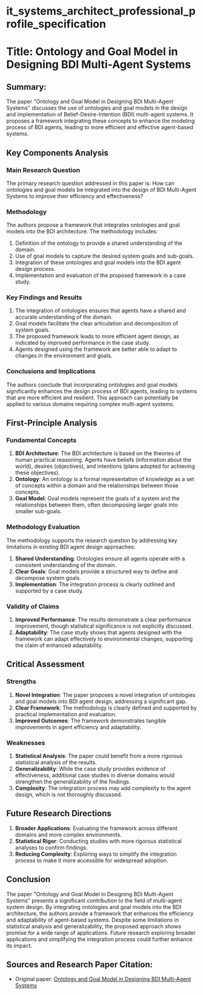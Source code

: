 # it_systems_architect_professional_profile_specification

# Title: Ontology and Goal Model in Designing BDI Multi-Agent Systems

## Summary:
The paper "Ontology and Goal Model in Designing BDI Multi-Agent Systems" discusses the use of ontologies and goal models in the design and implementation of Belief-Desire-Intention (BDI) multi-agent systems. It proposes a framework integrating these concepts to enhance the modeling process of BDI agents, leading to more efficient and effective agent-based systems.

## Key Components Analysis

### Main Research Question
The primary research question addressed in this paper is: How can ontologies and goal models be integrated into the design of BDI Multi-Agent Systems to improve their efficiency and effectiveness?

### Methodology
The authors propose a framework that integrates ontologies and goal models into the BDI architecture. The methodology includes:
1. Definition of the ontology to provide a shared understanding of the domain.
2. Use of goal models to capture the desired system goals and sub-goals.
3. Integration of these ontologies and goal models into the BDI agent design process.
4. Implementation and evaluation of the proposed framework in a case study.

### Key Findings and Results
1. The integration of ontologies ensures that agents have a shared and accurate understanding of the domain.
2. Goal models facilitate the clear articulation and decomposition of system goals.
3. The proposed framework leads to more efficient agent design, as indicated by improved performance in the case study.
4. Agents designed using the framework are better able to adapt to changes in the environment and goals.

### Conclusions and Implications
The authors conclude that incorporating ontologies and goal models significantly enhances the design process of BDI agents, leading to systems that are more efficient and resilient. This approach can potentially be applied to various domains requiring complex multi-agent systems.

## First-Principle Analysis

### Fundamental Concepts
1. **BDI Architecture**: The BDI architecture is based on the theories of human practical reasoning. Agents have beliefs (information about the world), desires (objectives), and intentions (plans adopted for achieving these objectives).
2. **Ontology**: An ontology is a formal representation of knowledge as a set of concepts within a domain and the relationships between those concepts.
3. **Goal Model**: Goal models represent the goals of a system and the relationships between them, often decomposing larger goals into smaller sub-goals.

### Methodology Evaluation
The methodology supports the research question by addressing key limitations in existing BDI agent design approaches:
1. **Shared Understanding**: Ontologies ensure all agents operate with a consistent understanding of the domain.
2. **Clear Goals**: Goal models provide a structured way to define and decompose system goals.
3. **Implementation**: The integration process is clearly outlined and supported by a case study.

### Validity of Claims
1. **Improved Performance**: The results demonstrate a clear performance improvement, though statistical significance is not explicitly discussed.
2. **Adaptability**: The case study shows that agents designed with the framework can adapt effectively to environmental changes, supporting the claim of enhanced adaptability.

## Critical Assessment

### Strengths
1. **Novel Integration**: The paper proposes a novel integration of ontologies and goal models into BDI agent design, addressing a significant gap.
2. **Clear Framework**: The methodology is clearly defined and supported by practical implementation and evaluation.
3. **Improved Outcomes**: The framework demonstrates tangible improvements in agent efficiency and adaptability.

### Weaknesses
1. **Statistical Analysis**: The paper could benefit from a more rigorous statistical analysis of the results.
2. **Generalizability**: While the case study provides evidence of effectiveness, additional case studies in diverse domains would strengthen the generalizability of the findings.
3. **Complexity**: The integration process may add complexity to the agent design, which is not thoroughly discussed.

## Future Research Directions
1. **Broader Applications**: Evaluating the framework across different domains and more complex environments.
2. **Statistical Rigor**: Conducting studies with more rigorous statistical analyses to confirm findings.
3. **Reducing Complexity**: Exploring ways to simplify the integration process to make it more accessible for widespread adoption.

## Conclusion
The paper "Ontology and Goal Model in Designing BDI Multi-Agent Systems" presents a significant contribution to the field of multi-agent system design. By integrating ontologies and goal models into the BDI architecture, the authors provide a framework that enhances the efficiency and adaptability of agent-based systems. Despite some limitations in statistical analysis and generalizability, the proposed approach shows promise for a wide range of applications. Future research exploring broader applications and simplifying the integration process could further enhance its impact.

## Sources and Research Paper Citation:
- Original paper: [Ontology and Goal Model in Designing BDI Multi-Agent Systems](https://github.com/kingler/mabos-research-papers/blob/main/research-papers/Ontology%20and%20Goal%20Model%20in%20Designing%20BDI%20Multi-Agent%20Systems.pdf)